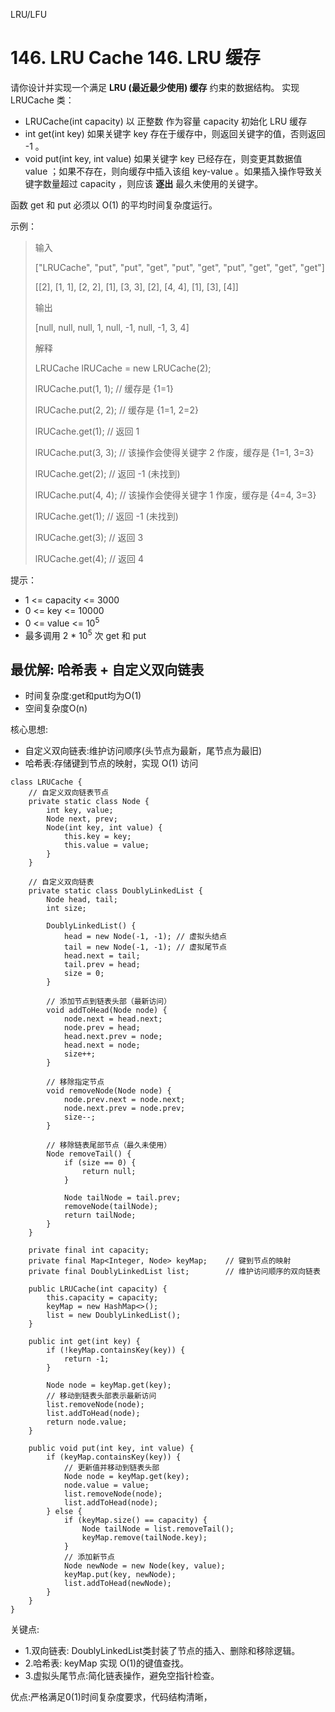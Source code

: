 LRU/LFU

# 146. LRU Cache 146. LRU 缓存

请你设计并实现一个满足  **LRU (最近最少使用) 缓存** 约束的数据结构。
实现 LRUCache 类：

- LRUCache(int capacity) 以 正整数 作为容量 capacity 初始化 LRU 缓存
- int get(int key) 如果关键字 key 存在于缓存中，则返回关键字的值，否则返回 -1 。
- void put(int key, int value) 如果关键字 key 已经存在，则变更其数据值 value ；如果不存在，则向缓存中插入该组 key-value 。如果插入操作导致关键字数量超过 capacity ，则应该 **逐出** 最久未使用的关键字。

函数 get 和 put 必须以 O(1) 的平均时间复杂度运行。

示例：

> 输入
> 
> ["LRUCache", "put", "put", "get", "put", "get", "put", "get", "get", "get"]
> 
> [[2], [1, 1], [2, 2], [1], [3, 3], [2], [4, 4], [1], [3], [4]]
> 
> 输出
> 
> [null, null, null, 1, null, -1, null, -1, 3, 4]
> 
> 解释
> 
> LRUCache lRUCache = new LRUCache(2);
> 
> lRUCache.put(1, 1); // 缓存是 {1=1}
> 
> lRUCache.put(2, 2); // 缓存是 {1=1, 2=2}
> 
> lRUCache.get(1);    // 返回 1
> 
> lRUCache.put(3, 3); // 该操作会使得关键字 2 作废，缓存是 {1=1, 3=3}
> 
> lRUCache.get(2);    // 返回 -1 (未找到)
> 
> lRUCache.put(4, 4); // 该操作会使得关键字 1 作废，缓存是 {4=4, 3=3}
> 
> lRUCache.get(1);    // 返回 -1 (未找到)
> 
> lRUCache.get(3);    // 返回 3
> 
> lRUCache.get(4);    // 返回 4
 
提示：

- 1 <= capacity <= 3000
- 0 <= key <= 10000
- 0 <= value <= 10<sup>5</sup>
- 最多调用 2 * 10<sup>5</sup> 次 get 和 put

## 最优解: 哈希表 + 自定义双向链表 

- 时间复杂度:get和put均为O(1)
- 空间复杂度O(n)

核心思想:
- 自定义双向链表:维护访问顺序(头节点为最新，尾节点为最旧)
- 哈希表:存储键到节点的映射，实现 O(1) 访问
 
```
class LRUCache {
    // 自定义双向链表节点
    private static class Node {
        int key, value;
        Node next, prev;
        Node(int key, int value) {
            this.key = key;
            this.value = value;
        }
    }

    // 自定义双向链表
    private static class DoublyLinkedList {
        Node head, tail;
        int size;

        DoublyLinkedList() {
            head = new Node(-1, -1); // 虚拟头结点
            tail = new Node(-1, -1); // 虚拟尾节点
            head.next = tail;
            tail.prev = head;
            size = 0;    
        }

        // 添加节点到链表头部（最新访问）
        void addToHead(Node node) {
            node.next = head.next;
            node.prev = head;
            head.next.prev = node;
            head.next = node;
            size++;
        }   

        // 移除指定节点
        void removeNode(Node node) {
            node.prev.next = node.next;  
            node.next.prev = node.prev;
            size--;  
        }

        // 移除链表尾部节点（最久未使用）
        Node removeTail() {
            if (size == 0) {
                return null;
            }

            Node tailNode = tail.prev;
            removeNode(tailNode);
            return tailNode;
        } 
    }

    private final int capacity;
    private final Map<Integer, Node> keyMap;    // 键到节点的映射
    private final DoublyLinkedList list;        // 维护访问顺序的双向链表

    public LRUCache(int capacity) {
        this.capacity = capacity; 
        keyMap = new HashMap<>();
        list = new DoublyLinkedList();   
    }
    
    public int get(int key) {
        if (!keyMap.containsKey(key)) {
            return -1;
        }

        Node node = keyMap.get(key);
        // 移动到链表头部表示最新访问
        list.removeNode(node);
        list.addToHead(node);
        return node.value;
    }
    
    public void put(int key, int value) {
        if (keyMap.containsKey(key)) {
            // 更新值并移动到链表头部
            Node node = keyMap.get(key);
            node.value = value;
            list.removeNode(node);
            list.addToHead(node);           
        } else {
            if (keyMap.size() == capacity) {
                Node tailNode = list.removeTail();
                keyMap.remove(tailNode.key);
            }
            // 添加新节点
            Node newNode = new Node(key, value);
            keyMap.put(key, newNode);
            list.addToHead(newNode);
        }    
    }
}
```

关键点:

- 1.双向链表: DoublyLinkedList类封装了节点的插入、删除和移除逻辑。
- 2.哈希表: keyMap 实现 O(1)的键值查找。
- 3.虚拟头尾节点:简化链表操作，避免空指针检查。

优点:严格满足0(1)时间复杂度要求，代码结构清晰，